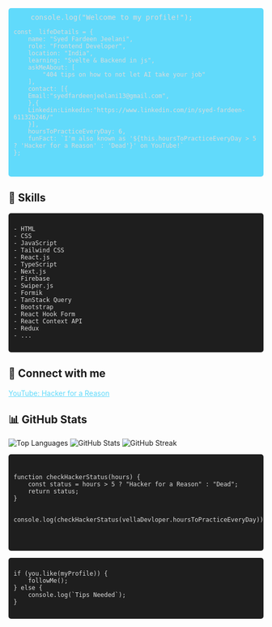 <pre style="background-color: #61dafb; color: #dcdcdc; padding: 10px; border-radius: 5px;">
    console.log("Welcome to my profile!");
<code>
const  lifeDetails = {
    name: "Syed Fardeen Jeelani",
    role: "Frontend Developer",
    location: "India",
    learning: "Svelte & Backend in js",
    askMeAbout: [
        "404 tips on how to not let AI take your job"
    ],
    contact: [{
    Email:"syedfardeenjeelani13@gmail.com",
    },{
    Linkedin:Linkedin:"https://www.linkedin.com/in/syed-fardeen-61132b246/"
    }],
    hoursToPracticeEveryDay: 6,
    funFact: `I'm also known as '${this.hoursToPracticeEveryDay > 5 ? 'Hacker for a Reason' : 'Dead'}' on YouTube!`
};

</code>
</pre>

## 🚀 Skills
<pre style="background-color: #1e1e1e; color: #dcdcdc; padding: 10px; border-radius: 5px;">
<code>
- HTML
- CSS
- JavaScript
- Tailwind CSS
- React.js
- TypeScript
- Next.js
- Firebase
- Swiper.js
- Formik
- TanStack Query
- Bootstrap
- React Hook Form
- React Context API
- Redux
- ...
</code>
</pre>

## 🔗 Connect with me
<a href="https://www.youtube.com/c/hacker%20for%20a%20reason" style="color: #61dafb;">YouTube: Hacker for a Reason</a>

## 📊 GitHub Stats
<p>

![Top Languages](https://github-readme-stats.vercel.app/api/top-langs?username=syedfardeenjeelani&show_icons=true&locale=en&layout=compact&theme=dark)
![GitHub Stats](https://github-readme-stats.vercel.app/api?username=syedfardeenjeelani&show_icons=true&locale=en&theme=dark)
![GitHub Streak](https://github-readme-streak-stats.herokuapp.com/?user=syedfardeenjeelani&theme=dark)

</p>

<pre style="background-color: #1e1e1e; color: #dcdcdc; padding: 10px; border-radius: 5px;">
<code>

function checkHackerStatus(hours) {
    const status = hours > 5 ? "Hacker for a Reason" : "Dead";
    return status;
}


console.log(checkHackerStatus(vellaDevloper.hoursToPracticeEveryDay));


</code>
</pre>

<pre style="background-color: #1e1e1e; color: #dcdcdc; padding: 10px; border-radius: 5px;">
<code>
if (you.like(myProfile)) {
    followMe();
} else {
    console.log(`Tips Needed`);
}
</code>
</pre>



